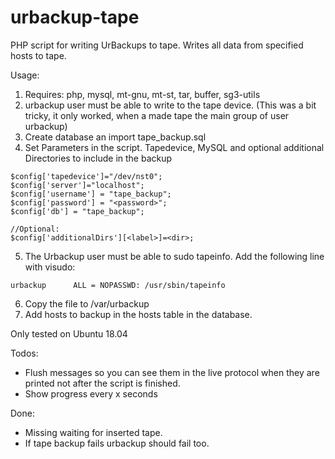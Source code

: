 # urbackup-tape
PHP script for writing UrBackups to tape.
Writes all data from specified hosts to tape.

Usage:

  1. Requires: php, mysql, mt-gnu, mt-st, tar, buffer, sg3-utils
  2. urbackup user must be able to write to the tape device. (This was a bit tricky, it only worked, when a made tape the main group of user urbackup)
  3. Create database an import tape_backup.sql
  4. Set Parameters in the script. Tapedevice, MySQL and optional additional Directories to include in the backup
    
    $config['tapedevice']="/dev/nst0";
    $config['server']="localhost";
    $config['username'] = "tape_backup";
    $config['password'] = "<password>";
    $config['db'] = "tape_backup";
    
    //Optional:
    $config['additionalDirs'][<label>]=<dir>;

  5. The Urbackup user must be able to sudo tapeinfo. Add the following line with visudo:
  
    urbackup      ALL = NOPASSWD: /usr/sbin/tapeinfo
     

  6. Copy the file to /var/urbackup
  7. Add hosts to backup in the hosts table in the database.
  
 
Only tested on Ubuntu 18.04 


Todos: 
- Flush messages so you can see them in the live protocol when they are printed not after the script is finished.
- Show progress every x seconds

Done:
- Missing waiting for inserted tape.
- If tape backup fails urbackup should fail too. 

